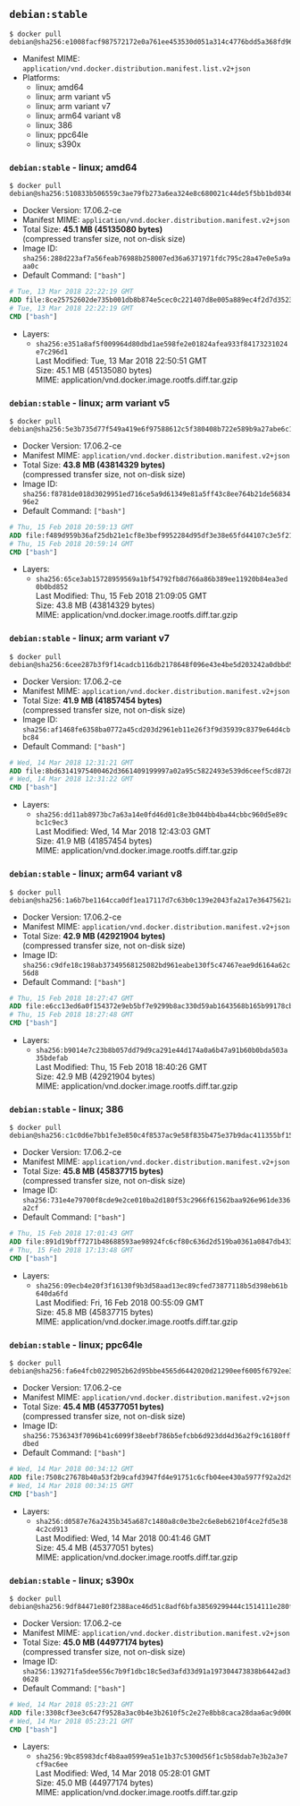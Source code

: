 ## `debian:stable`

```console
$ docker pull debian@sha256:e1008facf987572172e0a761ee453530d051a314c4776bdd5a368fd9626ace1d
```

-	Manifest MIME: `application/vnd.docker.distribution.manifest.list.v2+json`
-	Platforms:
	-	linux; amd64
	-	linux; arm variant v5
	-	linux; arm variant v7
	-	linux; arm64 variant v8
	-	linux; 386
	-	linux; ppc64le
	-	linux; s390x

### `debian:stable` - linux; amd64

```console
$ docker pull debian@sha256:510833b506559c3ae79fb273a6ea324e8c680021c44de5f5bb1bd0346f2493c4
```

-	Docker Version: 17.06.2-ce
-	Manifest MIME: `application/vnd.docker.distribution.manifest.v2+json`
-	Total Size: **45.1 MB (45135080 bytes)**  
	(compressed transfer size, not on-disk size)
-	Image ID: `sha256:288d223af7a56feab76988b258007ed36a6371971fdc795c28a47e0e5a9aaa0c`
-	Default Command: `["bash"]`

```dockerfile
# Tue, 13 Mar 2018 22:22:19 GMT
ADD file:8ce25752602de735b001db8b874e5cec0c221407d8e005a889ec4f2d7d3523d3 in / 
# Tue, 13 Mar 2018 22:22:19 GMT
CMD ["bash"]
```

-	Layers:
	-	`sha256:e351a8af5f009964d80dbd1ae598fe2e01824afea933f84173231024e7c296d1`  
		Last Modified: Tue, 13 Mar 2018 22:50:51 GMT  
		Size: 45.1 MB (45135080 bytes)  
		MIME: application/vnd.docker.image.rootfs.diff.tar.gzip

### `debian:stable` - linux; arm variant v5

```console
$ docker pull debian@sha256:5e3b735d77f549a419e6f97588612c5f380408b722e589b9a27abe6c1ad0acdc
```

-	Docker Version: 17.06.2-ce
-	Manifest MIME: `application/vnd.docker.distribution.manifest.v2+json`
-	Total Size: **43.8 MB (43814329 bytes)**  
	(compressed transfer size, not on-disk size)
-	Image ID: `sha256:f8781de018d3029951ed716ce5a9d61349e81a5ff43c8ee764b21de5683496e2`
-	Default Command: `["bash"]`

```dockerfile
# Thu, 15 Feb 2018 20:59:13 GMT
ADD file:f489d959b36af25db21e1cf8e3bef9952284d95df3e38e65fd44107c3e5f2129 in / 
# Thu, 15 Feb 2018 20:59:14 GMT
CMD ["bash"]
```

-	Layers:
	-	`sha256:65ce3ab15728959569a1bf54792fb8d766a86b389ee11920b84ea3ed0b0bd852`  
		Last Modified: Thu, 15 Feb 2018 21:09:05 GMT  
		Size: 43.8 MB (43814329 bytes)  
		MIME: application/vnd.docker.image.rootfs.diff.tar.gzip

### `debian:stable` - linux; arm variant v7

```console
$ docker pull debian@sha256:6cee287b3f9f14cadcb116db2178648f096e43e4be5d203242a0dbbd56874f43
```

-	Docker Version: 17.06.2-ce
-	Manifest MIME: `application/vnd.docker.distribution.manifest.v2+json`
-	Total Size: **41.9 MB (41857454 bytes)**  
	(compressed transfer size, not on-disk size)
-	Image ID: `sha256:af1468fe6358ba0772a45cd203d2961eb11e26f3f9d35939c8379e64d4cbbc84`
-	Default Command: `["bash"]`

```dockerfile
# Wed, 14 Mar 2018 12:31:21 GMT
ADD file:8bd63141975400462d3661409199997a02a95c5822493e539d6ceef5cd872865 in / 
# Wed, 14 Mar 2018 12:31:22 GMT
CMD ["bash"]
```

-	Layers:
	-	`sha256:dd11ab8973bc7a63a14e0fd46d01c8e3b044bb4ba44cbbc960d5e89cbc1c9ec3`  
		Last Modified: Wed, 14 Mar 2018 12:43:03 GMT  
		Size: 41.9 MB (41857454 bytes)  
		MIME: application/vnd.docker.image.rootfs.diff.tar.gzip

### `debian:stable` - linux; arm64 variant v8

```console
$ docker pull debian@sha256:1a6b7be1164cca0df1ea17117d7c63b0c139e2043fa2a17e36475621a9b113b0
```

-	Docker Version: 17.06.2-ce
-	Manifest MIME: `application/vnd.docker.distribution.manifest.v2+json`
-	Total Size: **42.9 MB (42921904 bytes)**  
	(compressed transfer size, not on-disk size)
-	Image ID: `sha256:c9dfe18c198ab37349568125082bd961eabe130f5c47467eae9d6164a62c56d8`
-	Default Command: `["bash"]`

```dockerfile
# Thu, 15 Feb 2018 18:27:47 GMT
ADD file:e6cc13ed6a0f154372e9eb5bf7e9299b8ac330d59ab1643568b165b99178cbea in / 
# Thu, 15 Feb 2018 18:27:48 GMT
CMD ["bash"]
```

-	Layers:
	-	`sha256:b9014e7c23b8b057dd79d9ca291e44d174a0a6b47a91b60b0bda503a35bdefab`  
		Last Modified: Thu, 15 Feb 2018 18:40:26 GMT  
		Size: 42.9 MB (42921904 bytes)  
		MIME: application/vnd.docker.image.rootfs.diff.tar.gzip

### `debian:stable` - linux; 386

```console
$ docker pull debian@sha256:c1c0d6e7bb1fe3e850c4f8537ac9e58f835b475e37b9dac411355bf15c0de9aa
```

-	Docker Version: 17.06.2-ce
-	Manifest MIME: `application/vnd.docker.distribution.manifest.v2+json`
-	Total Size: **45.8 MB (45837715 bytes)**  
	(compressed transfer size, not on-disk size)
-	Image ID: `sha256:731e4e79700f8cde9e2ce010ba2d180f53c2966f61562baa926e961de336a2cf`
-	Default Command: `["bash"]`

```dockerfile
# Thu, 15 Feb 2018 17:01:43 GMT
ADD file:891d19bff7271b48688593ae98924fc6cf80c636d2d519ba0361a0847db43390 in / 
# Thu, 15 Feb 2018 17:13:48 GMT
CMD ["bash"]
```

-	Layers:
	-	`sha256:09ecb4e20f3f16130f9b3d58aad13ec89cfed73877118b5d398eb61b640da6fd`  
		Last Modified: Fri, 16 Feb 2018 00:55:09 GMT  
		Size: 45.8 MB (45837715 bytes)  
		MIME: application/vnd.docker.image.rootfs.diff.tar.gzip

### `debian:stable` - linux; ppc64le

```console
$ docker pull debian@sha256:fa6e4fcb0229052b62d95bbe4565d6442020d21290eef6005f6792ee3c3d0b24
```

-	Docker Version: 17.06.2-ce
-	Manifest MIME: `application/vnd.docker.distribution.manifest.v2+json`
-	Total Size: **45.4 MB (45377051 bytes)**  
	(compressed transfer size, not on-disk size)
-	Image ID: `sha256:7536343f7096b41c6099f38eebf786b5efcbb6d923dd4d36a2f9c16180ffdbed`
-	Default Command: `["bash"]`

```dockerfile
# Wed, 14 Mar 2018 00:34:12 GMT
ADD file:7508c27678b40a53f2b9cafd3947fd4e91751c6cfb04ee430a5977f92a2d29ad in / 
# Wed, 14 Mar 2018 00:34:15 GMT
CMD ["bash"]
```

-	Layers:
	-	`sha256:d0587e76a2435b345a687c1480a8c0e3be2c6e8eb6210f4ce2fd5e384c2cd913`  
		Last Modified: Wed, 14 Mar 2018 00:41:46 GMT  
		Size: 45.4 MB (45377051 bytes)  
		MIME: application/vnd.docker.image.rootfs.diff.tar.gzip

### `debian:stable` - linux; s390x

```console
$ docker pull debian@sha256:9df84471e80f2388ace46d51c8adf6bfa38569299444c1514111e280fbe871c1
```

-	Docker Version: 17.06.2-ce
-	Manifest MIME: `application/vnd.docker.distribution.manifest.v2+json`
-	Total Size: **45.0 MB (44977174 bytes)**  
	(compressed transfer size, not on-disk size)
-	Image ID: `sha256:139271fa5dee556c7b9f1dbc18c5ed3afd33d91a197304473838b6442ad30628`
-	Default Command: `["bash"]`

```dockerfile
# Wed, 14 Mar 2018 05:23:21 GMT
ADD file:3308cf3ee3c647f9528a3ac0b4e3b2610f5c2e27e8bb8caca28daa6ac9d000db in / 
# Wed, 14 Mar 2018 05:23:21 GMT
CMD ["bash"]
```

-	Layers:
	-	`sha256:9bc85983dcf4b8aa0599ea51e1b37c5300d56f1c5b58dab7e3b2a3e7cf9ac6ee`  
		Last Modified: Wed, 14 Mar 2018 05:28:01 GMT  
		Size: 45.0 MB (44977174 bytes)  
		MIME: application/vnd.docker.image.rootfs.diff.tar.gzip
